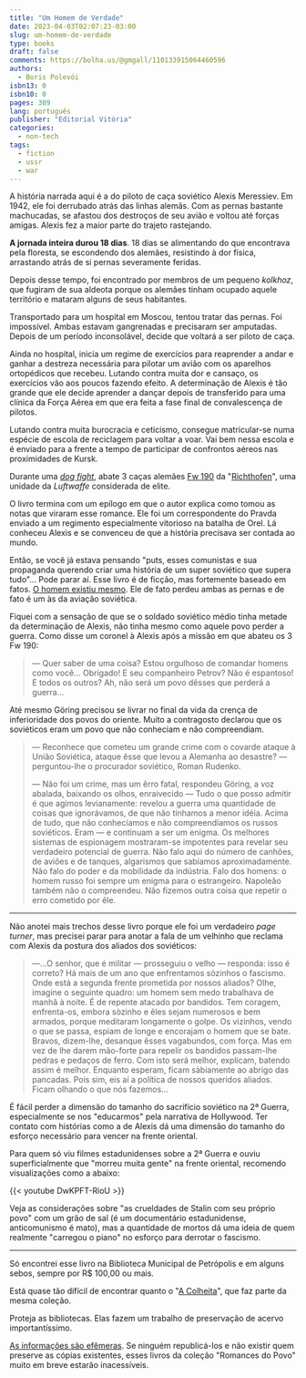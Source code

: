 ```yaml
---
title: "Um Homem de Verdade"
date: 2023-04-03T02:07:23-03:00
slug: um-homem-de-verdade
type: books
draft: false
comments: https://bolha.us/@gmgall/110133915064460596
authors:
  - Boris Polevói
isbn13: 0
isbn10: 0
pages: 389
lang: português
publisher: "Editorial Vitória"
categories:
  - non-tech
tags:
  - fiction
  - ussr
  - war
---
```

A história narrada aqui é a do piloto de caça soviético Alexis Meressiev. Em 1942, ele foi derrubado atrás das linhas alemãs. Com as pernas bastante machucadas, se afastou dos destroços de seu avião e voltou até forças amigas. Alexis fez a maior parte do trajeto rastejando.

**A jornada inteira durou 18 dias**. 18 dias se alimentando do que encontrava pela floresta, se escondendo dos alemães, resistindo à dor física, arrastando atrás de si pernas severamente feridas.

Depois desse tempo, foi encontrado por membros de um pequeno *kolkhoz*, que fugiram de sua aldeota porque os alemães tinham ocupado aquele território e mataram alguns de seus habitantes.

Transportado para um hospital em Moscou, tentou tratar das pernas. Foi impossível. Ambas estavam gangrenadas e precisaram ser amputadas. Depois de um período inconsolável, decide que voltará a ser piloto de caça.

Ainda no hospital, inicia um regime de exercícios para reaprender a andar e ganhar a destreza necessária para pilotar um avião com os aparelhos ortopédicos que recebeu. Lutando contra muita dor e cansaço, os exercícios vão aos poucos fazendo efeito. A determinação de Alexis é tão grande que ele decide aprender a dançar depois de transferido para uma clínica da Força Aérea em que era feita a fase final de convalescença de pilotos.

Lutando contra muita burocracia e ceticismo, consegue matricular-se numa espécie de escola de reciclagem para voltar a voar. Vai bem nessa escola e é enviado para a frente a tempo de participar de confrontos aéreos nas proximidades de Kursk.

Durante uma [*dog fight*](https://en.wikipedia.org/wiki/Dogfight), abate 3 caças alemães [Fw 190](https://en.wikipedia.org/wiki/Focke-Wulf_Fw_190) da "[Richthofen](https://en.wikipedia.org/wiki/Jagdgeschwader_2)", uma unidade da *Luftwaffe* considerada de elite.

O livro termina com um epílogo em que o autor explica como tomou as notas que viraram esse romance. Ele foi um correspondente do Pravda enviado a um regimento especialmente vitorioso na batalha de Orel. Lá conheceu Alexis e se convenceu de que a história precisava ser contada ao mundo.

Então, se você já estava pensando "puts, esses comunistas e sua propaganda querendo criar uma história de um super soviético que supera tudo"... Pode parar aí. Esse livro é de ficção, mas fortemente baseado em fatos. [O homem existiu mesmo](https://en.wikipedia.org/wiki/Aleksey_Maresyev). Ele de fato perdeu ambas as pernas e de fato é um às da aviação soviética.

Fiquei com a sensação de que se o soldado soviético médio tinha metade da determinação de Alexis, não tinha mesmo como aquele povo perder a guerra. Como disse um coronel à Alexis após a missão em que abateu os 3 Fw 190:

> — Quer saber de uma coisa? Estou orgulhoso de comandar homens como você... Obrigado! E seu companheiro Petrov? Não é espantoso! E todos os outros? Ah, não será um povo dêsses que perderá a guerra...

Até mesmo Göring precisou se livrar no final da vida da crença de inferioridade dos povos do oriente. Muito a contragosto declarou que os soviéticos eram um povo que não conheciam e não compreendiam.

> — Reconhece que cometeu um grande crime com o covarde ataque à União Soviética, ataque êsse que levou a Alemanha ao desastre? — perguntou-lhe o procurador soviético, Roman Rudenko. 
>
> — Não foi um crime, mas um êrro fatal, respondeu Göring, a voz abalada, baixando os olhos, enraivecido — Tudo o que posso admitir é que agimos levianamente: revelou a guerra uma quantidade de coisas que ignorávamos, de que não tínhamos a menor idéia. Acima de tudo, que não conhecíamos e não compreendíamos os russos soviéticos. Eram — e continuam a ser um enigma. Os melhores sistemas de espionagem mostraram-se impotentes para revelar seu verdadeiro potencial de guerra. Não falo aqui do número de canhões, de aviões e de tanques, algarismos que sabíamos aproximadamente. Não falo do poder e da mobilidade da indústria. Falo dos homens: o homem russo foi sempre um enigma para o estrangeiro. Napoleão também não o compreendeu. Não fizemos outra coisa que repetir o erro cometido por êle. 

------

Não anotei mais trechos desse livro porque ele foi um verdadeiro *page turner*, mas precisei parar para anotar a fala de um velhinho que reclama com Alexis da postura dos aliados dos soviéticos:

> —...O senhor, que é militar — prosseguiu o velho — responda: isso é correto? Há mais de um ano que enfrentamos sòzinhos o fascismo. Onde está a segunda frente prometida por nossos aliados? Olhe, imagine o seguinte quadro: um homem sem medo trabalhava de manhã à noite. É de repente atacado por bandidos. Tem coragem, enfrenta-os, embora sòzinho e êles sejam numerosos e bem armados, porque meditaram longamente o golpe. Os vizinhos, vendo o que se passa, espiam de longe e encorajam o homem que se bate. Bravos, dizem-lhe, desanque êsses vagabundos, com força. Mas em vez de lhe darem mão-forte para repelir os bandidos passam-lhe pedras e pedaços de ferro. Com isto será melhor, explicam, batendo assim é melhor. Enquanto esperam, ficam sàbiamente ao abrigo das pancadas. Pois sim, eis aí a política de nossos queridos aliados. Ficam olhando o que nós fazemos...

É fácil perder a dimensão do tamanho do sacrifício soviético na 2ª Guerra, especialmente se nos "educarmos" pela narrativa de Hollywood. Ter contato com histórias como a de Alexis dá uma dimensão do tamanho do esforço necessário para vencer na frente oriental.

Para quem só viu filmes estadunidenses sobre a 2ª Guerra e ouviu superficialmente que "morreu muita gente" na frente oriental, recomendo visualizações como a abaixo:

{{< youtube DwKPFT-RioU >}}

Veja as considerações sobre "as crueldades de Stalin com seu próprio povo" com um grão de sal (é um documentário estadunidense, anticomunismo é mato), mas a quantidade de mortos dá uma ideia de quem realmente "carregou o piano" no esforço para derrotar o fascismo.

------

Só encontrei esse livro na Biblioteca Municipal de Petrópolis e em alguns sebos, sempre por R$ 100,00 ou mais.

Está quase tão difícil de encontrar quanto o "[A Colheita](/books/a-colheita/)", que faz parte da mesma coleção.

Proteja as bibliotecas. Elas fazem um trabalho de preservação de acervo importantíssimo.

[As informações são efêmeras](/blog/informacoes-sao-efemeras/). Se ninguém republicá-los e não existir quem preserve as cópias existentes, esses livros da coleção "Romances do Povo" muito em breve estarão inacessíveis.
